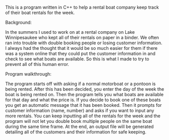 This is a program written in C++ to help a rental boat company keep track of their boat rentals for the week. 


Background:

In the summers I used to work on at a rental company on Lake Winnipesaukee who kept all of their rentals on paper in a binder. We often ran into trouble with double booking people or losing customer information. I always had the thought that it would be so much easier for them if there was a system online that they could put the customer information in and check to see what boats are available. So this is what I made to try to prevent all of this human error. 


Program walkthrough:

The program starts off with asking if a normal motorboat or a pontoon is being rented. After this has been decided, you enter the day of the week the boat is being rented on. Then the program tells you what boats are available for that day and what the price is. If you decide to book one of these boats you get an automatic message that it has been booked. Then it prompts for customer information (name, number) and asks if you want to input any more rentals. You can keep inputting all of the rentals for the week and the program will not let you double book multiple people on the same boat during the same time frame. At the end, an output file will be generated detailing all of the customers and their information for safe keeping.
